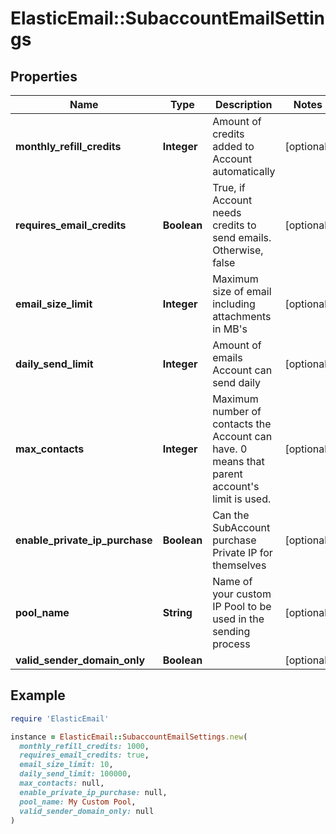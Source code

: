# ElasticEmail::SubaccountEmailSettings

## Properties

| Name | Type | Description | Notes |
| ---- | ---- | ----------- | ----- |
| **monthly_refill_credits** | **Integer** | Amount of credits added to Account automatically | [optional] |
| **requires_email_credits** | **Boolean** | True, if Account needs credits to send emails. Otherwise, false | [optional] |
| **email_size_limit** | **Integer** | Maximum size of email including attachments in MB&#39;s | [optional] |
| **daily_send_limit** | **Integer** | Amount of emails Account can send daily | [optional] |
| **max_contacts** | **Integer** | Maximum number of contacts the Account can have. 0 means that parent account&#39;s limit is used. | [optional] |
| **enable_private_ip_purchase** | **Boolean** | Can the SubAccount purchase Private IP for themselves | [optional] |
| **pool_name** | **String** | Name of your custom IP Pool to be used in the sending process | [optional] |
| **valid_sender_domain_only** | **Boolean** |  | [optional] |

## Example

```ruby
require 'ElasticEmail'

instance = ElasticEmail::SubaccountEmailSettings.new(
  monthly_refill_credits: 1000,
  requires_email_credits: true,
  email_size_limit: 10,
  daily_send_limit: 100000,
  max_contacts: null,
  enable_private_ip_purchase: null,
  pool_name: My Custom Pool,
  valid_sender_domain_only: null
)
```

